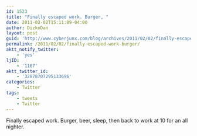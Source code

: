 ```yaml
---
id: 1523
title: "Finally escaped work. Burger, "
date: 2011-02-02T15:11:09-04:00
author: DizkoDan
layout: post
guid: 'http://www.cyberjunx.com/blog/archives/2011/02/02/finally-escaped-work-burger/'
permalink: /2011/02/02/finally-escaped-work-burger/
aktt_notify_twitter:
    - 'yes'
ljID:
    - '1167'
aktt_twitter_id:
    - '32878707295133696'
categories:
    - Twitter
tags:
    - tweets
    - Twitter
---
```


Finally escaped work. Burger, beer, sleep, then back to work at 10 for an all nighter.